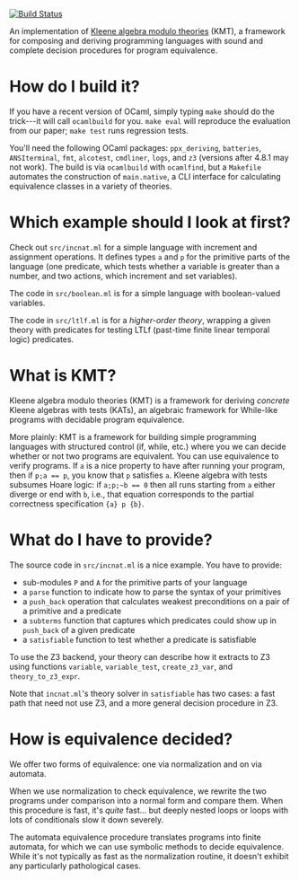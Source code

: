 [![Build Status](https://travis-ci.com/mgree/kmt.svg?branch=master)](https://travis-ci.com/mgree/kmt)

An implementation of [Kleene algebra modulo theories](https://arxiv.org/abs/1707.02894) (KMT), a framework for composing and deriving programming languages with sound and complete decision procedures for program equivalence.

# How do I build it?

If you have a recent version of OCaml, simply typing `make` should do the trick---it will call `ocamlbuild` for you. `make eval` will reproduce the evaluation from our paper; `make test` runs regression tests.

You'll need the following OCaml packages: `ppx_deriving`, `batteries`, `ANSIterminal`, `fmt`, `alcotest`, `cmdliner`, `logs`, and `z3` (versions after 4.8.1 may not work). The build is via `ocamlbuild` with `ocamlfind`, but a `Makefile` automates the construction of `main.native`, a CLI interface for calculating equivalence classes in a variety of theories.

# Which example should I look at first?

Check out `src/incnat.ml` for a simple language with increment and assignment operations. It defines types `a` and `p` for the primitive parts of the language (one predicate, which tests whether a variable is greater than a number, and two actions, which increment and set variables).

The code in `src/boolean.ml` is for a simple language with boolean-valued variables.

The code in `src/ltlf.ml` is for a _higher-order theory_, wrapping a given theory with predicates for testing LTLf (past-time finite linear temporal logic) predicates.

# What is KMT?

Kleene algebra modulo theories (KMT) is a framework for deriving _concrete_ Kleene algebras with tests (KATs), an algebraic framework for While-like programs with decidable program equivalence.

More plainly: KMT is a framework for building simple programming languages with structured control (if, while, etc.) where you we can decide whether or not two programs are equivalent. You can use equivalence to verify programs. If `a` is a nice property to have after running your program, then if `p;a == p`, you know that `p` satisfies `a`. Kleene algebra with tests subsumes Hoare logic: if `a;p;~b == 0` then all runs starting from `a` either diverge or end with `b`, i.e., that equation corresponds to the partial correctness specification `{a} p {b}`.

# What do I have to provide?

The source code in `src/incnat.ml` is a nice example. You have to provide:

- sub-modules `P` and `A` for the primitive parts of your language
- a `parse` function to indicate how to parse the syntax of your primitives
- a `push_back` operation that calculates weakest preconditions on a pair of a primitive and a predicate
- a `subterms` function that captures which predicates could show up in `push_back` of a given predicate
- a `satisfiable` function to test whether a predicate is satisfiable

To use the Z3 backend, your theory can describe how it extracts to Z3 using functions `variable`, `variable_test`, `create_z3_var`, and `theory_to_z3_expr`.

Note that `incnat.ml`'s theory solver in `satisfiable` has two cases: a fast path that need not use Z3, and a more general decision procedure in Z3.

# How is equivalence decided?

We offer two forms of equivalence: one via normalization and on via automata.

When we use normalization to check equivalence, we rewrite the two programs under comparison into a normal form and compare them. When this procedure is fast, it's _quite_ fast... but deeply nested loops or loops with lots of conditionals slow it down severely.

The automata equivalence procedure translates programs into finite automata, for which we can use symbolic methods to decide equivalence. While it's not typically as fast as the normalization routine, it doesn't exhibit any particularly pathological cases.
